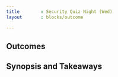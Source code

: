 ```yaml
---
title        : Security Quiz Night (Wed)
layout       : blocks/outcome

---
```



## Outcomes



## Synopsis and Takeaways
